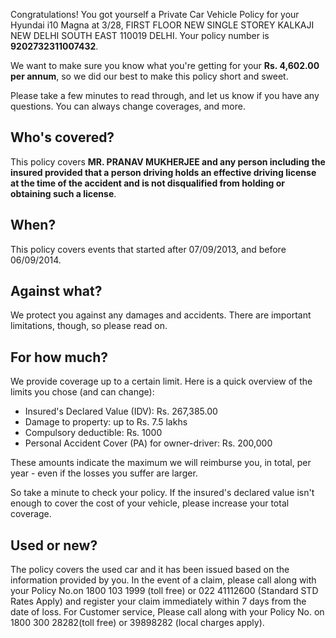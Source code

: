 Congratulations! You got yourself a Private Car Vehicle Policy for your Hyundai i10 Magna at 3/28, FIRST FLOOR NEW SINGLE STOREY KALKAJI NEW DELHI SOUTH EAST 110019 DELHI. Your policy number is **9202732311007432**.

We want to make sure you know what you're getting for your **Rs. 4,602.00 per annum**, so we did our best to make this policy short and sweet.

Please take a few minutes to read through, and let us know if you have any questions. You can always change coverages, and more.

## Who's covered?
This policy covers **MR. PRANAV MUKHERJEE and any person including the insured provided that a person driving holds an effective driving license at the time of the accident and is not disqualified from holding or obtaining such a license**.

## When?
This policy covers events that started after 07/09/2013, and before 06/09/2014.

## Against what?
We protect you against any damages and accidents. There are important limitations, though, so please read on.

## For how much?
We provide coverage up to a certain limit. Here is a quick overview of the limits you chose (and can change):

- Insured's Declared Value (IDV): Rs. 267,385.00
- Damage to property: up to Rs. 7.5 lakhs
- Compulsory deductible: Rs. 1000
- Personal Accident Cover (PA) for owner-driver: Rs. 200,000

These amounts indicate the maximum we will reimburse you, in total, per year - even if the losses you suffer are larger.

So take a minute to check your policy. If the insured's declared value isn't enough to cover the cost of your vehicle, please increase your total coverage. 

## Used or new?
The policy covers the used car and it has been issued based on the information provided by you. In the event of a claim, please call along with your Policy No.on 1800 103 1999 (toll free) or 022 41112600 (Standard STD Rates Apply) and register your claim immediately within 7 days from the date of loss. For Customer service, Please call along with your Policy No. on 1800 300 28282(toll free) or 39898282 (local charges apply).